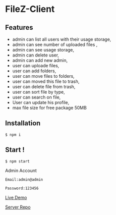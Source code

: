 
# FileZ-Client
## Features
* admin can list all users with their usage storage,
* admin can see number of uploaded files ,
* admin can see usage storage,
* admin can delete user,
* admin can add new admin,
* user can uploade files,
* user can add folders,
* user can move files to folders,
* user can moved this file to trash,
* user can delete file from trash,
* user can sort file by type,
* user can search on file,
* User can update his profile,
* max file size for free package 50MB
## Installation
```
$ npm i 
```
## Start !
```
$ npm start
```
Admin Account
```
Email:admin@admin
```
```
Password:123456
```

[Live Demo](https://file-z-v2.herokuapp.com)

[Server Repo](https://github.com/rasheed92/FileZ-Server)
